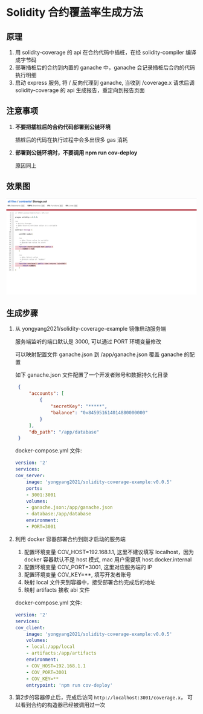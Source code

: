 # Solidity 合约覆盖率生成方法

## 原理

1. 用 solidity-coverage 的 api 在合约代码中插桩，在经 solidity-compiler 编译成字节码
2. 部署插桩后的合约到内置的 ganache 中，ganache 会记录插桩后合约的代码执行明细
3. 启动 express 服务, 将 / 反向代理到 ganache, 当收到 /coverage.x 请求后调 solidity-coverage 的 api 生成报告，重定向到报告页面

## 注意事项

1. **不要把插桩后的合约代码部署到公链环境**

   插桩后的代码在执行过程中会多出很多 gas 消耗
   
2. **部署到公链环境时，不要调用 npm run cov-deploy**

   原因同上


## 效果图

![pic01](./pics/pic01.png "pics/pic01.png")


## 生成步骤

1. 从 yongyang2021/solidity-coverage-example 镜像启动服务端

   服务端监听的端口默认是 3000, 可以通过 PORT 环境变量修改

   可以映射配置文件 ganache.json 到 /app/ganache.json 覆盖 ganache 的配置

   如下 ganache.json 文件配置了一个开发者账号和数据持久化目录


   ```json
    {
        "accounts": [
            {
                "secretKey": "*****",
                "balance": "0x845951614014880000000"
            }
        ],
        "db_path": "/app/database"    
    }   
   ```


   docker-compose.yml 文件:

    ```yml
    version: '2'
    services:
    cov_server:
        image: 'yongyang2021/solidity-coverage-example:v0.0.5'
        ports: 
        - 3001:3001
        volumes:   
        - ganache.json:/app/ganache.json
        - database:/app/database
        environment:
        - PORT=3001
    ```    
        
2. 利用 docker 容器部署合约到刚才启动的服务端

   1. 配置环境变量 COV_HOST=192.168.1.1, 这里不建议填写 localhost，因为 docker 容器默认不是 host 模式, mac 用户需要填 host.docker.internal
   2. 配置环境变量 COV_PORT=3001, 这里对应服务端的 IP
   3. 配置环境变量 COV_KEY=**, 填写开发者账号
   4. 映射 local 文件夹到容器中，接受部署合约完成后的地址
   5. 映射 artifacts 接收 abi 文件

   docker-compose.yml 文件:

    ```yml
    version: '2'
    services:
    cov_client:
        image: 'yongyang2021/solidity-coverage-example:v0.0.5'
        volumes:   
        - local:/app/local
        - artifacts:/app/artifacts
        environment:
        - COV_HOST=192.168.1.1
        - COV_PORT=3001
        - COV_KEY=**        
        entrypoint: 'npm run cov-deploy'
    ```  

3. 第2步的容器停止后，完成后访问 ```http://localhost:3001/coverage.x```， 可以看到合约的构造器已经被调用过一次
